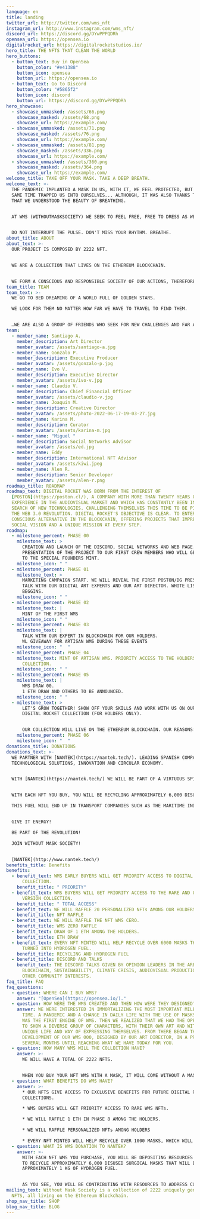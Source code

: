 ```yaml
---
language: en
title: landing
twitter_url: http://twitter.com/wms_nft
instagram_url: http://www.instagram.com/wms_nft/
discord_url: https://discord.gg/DYwPPPQDRh
opensea_url: https://opensea.io
digitalrocket_url: https://digitalrocketstudios.io/
hero_title: THE NFTS THAT CLEAN THE WORLD
hero_buttons:
  - button_text: Buy in OpenSea
    button_color: "#e41388"
    button_icon: opensea
    button_url: https://opensea.io
  - button_text: Go to Discord
    button_color: "#5865f2"
    button_icon: discord
    button_url: https://discord.gg/DYwPPPQDRh
hero_showcase:
  - showcase_unmasked: /assets/66.png
    showcase_masked: /assets/68.png
    showcase_url: https://example.com/
  - showcase_unmasked: /assets/71.png
    showcase_masked: /assets/76.png
    showcase_url: https://example.com/
  - showcase_unmasked: /assets/81.png
    showcase_masked: /assets/336.png
    showcase_url: https://example.com/
  - showcase_unmasked: /assets/360.png
    showcase_masked: /assets/364.png
    showcase_url: https://example.com/
welcome_title: TAKE OFF YOUR MASK. TAKE A DEEP BREATH.
welcome_text: >-
  THE PANDEMIC IMPLANTED A MASK IN US, WITH IT, WE FEEL PROTECTED, BUT AT THE
  SAME TIME TRAPPED US INTO OURSELVES... ALTHOUGH, IT WAS ALSO THANKS TO IT,
  THAT WE UNDERSTOOD THE BEAUTY OF BREATHING.


  AT WMS (WITHOUTMASKSOCIETY) WE SEEK TO FEEL FREE, FREE TO DRESS AS WE WANT, FREE TO MOVE AS WE WANT, FREE TO BREATHE AS WE WANT, AND TO SEEK TIRELESSLY TO BE AND FEEL EQUALLY HUMAN.


  DO NOT INTERRUPT THE PULSE. DON'T MISS YOUR RHYTHM. BREATHE.
about_title: ABOUT
about_text: >-
  OUR PROJECT IS COMPOSED BY 2222 NFT.


  WE ARE A COLLECTION THAT LIVES ON THE ETHEREUM BLOCKCHAIN.


  WE FORM A CONSCIOUS AND RESPONSIBLE SOCIETY OF OUR ACTIONS, THEREFORE, WHEN PURCHASING AN NFT WMS WE WILL BE HELPING TO RECOVER DISUSED MASKS TO CONVERT THEM INTO ENERGY.
team_title: TEAM
team_text: >-
  WE GO TO BED DREAMING OF A WORLD FULL OF GOLDEN STARS.

  WE LOOK FOR THEM NO MATTER HOW FAR WE HAVE TO TRAVEL TO FIND THEM.


  …WE ARE ALSO A GROUP OF FRIENDS WHO SEEK FOR NEW CHALLENGES AND FAR AWAY HORIZONS, THAT MAKE US VIBRATE AT NIGHT AND DREAM BY DAY…
team:
  - member_name: Santiago A.
    member_description: Art Director
    member_avatar: /assets/santiago-a.jpg
  - member_name: Gonzalo P.
    member_description: Executive Producer
    member_avatar: /assets/gonzalo-p.jpg
  - member_name: Ivo V.
    member_description: Executive Director
    member_avatar: /assets/ivo-v.jpg
  - member_name: Claudio V.
    member_description: Chief Financial Officer
    member_avatar: /assets/claudio-v.jpg
  - member_name: Joaquin M.
    member_description: Creative Director
    member_avatar: /assets/photo-2022-06-17-19-03-27.jpg
  - member_name: Karina M.
    member_description: Curator
    member_avatar: /assets/karina-m.jpg
  - member_name: "Miguel "
    member_description: Social Networks Advisor
    member_avatar: /assets/ed.jpg
  - member_name: Eddy
    member_description: International NFT Advisor
    member_avatar: /assets/kiwi.jpeg
  - member_name: Alen R.
    member_description: Senior Developer
    member_avatar: /assets/alen-r.png
roadmap_title: ROADMAP
roadmap_text: DIGITAL ROCKET WAS BORN FROM THE INTEREST OF
  [POSTON](https://poston.cl/), A COMPANY WITH MORE THAN TWENTY YEARS OF
  EXPERIENCE IN THE AUDIOVISUAL MARKET AND WHICH HAS CONSTANTLY BEEN IN THE
  SEARCH OF NEW TECHNOLOGIES. CHALLENGING THEMSELVES THIS TIME TO BE PIONEERS IN
  THE WEB 3.0 REVOLUTION. DIGITAL ROCKET'S OBJECTIVE IS CLEAR. TO ENTER AS A
  CONSCIOUS ALTERNATIVE IN THE BLOCKCHAIN, OFFERING PROJECTS THAT IMPREGNATE A
  SOCIAL VISION AND A UNIQUE MISSION AT EVERY STEP.
roadmap:
  - milestone_percent: PHASE 00
    milestone_text: >
      CREATION AND LAUNCH OF THE DISCORD, SOCIAL NETWORKS AND WEB PAGE.
      PRESENTATION OF THE PROJECT TO OUR FIRST CREW MEMBERS WHO WILL GET ACCESS
      TO THE SPECIAL FOUNDERS MINT.
    milestone_icon: " "
  - milestone_percent: PHASE 01
    milestone_text: >
      MARKETING CAMPAIGN START. WE WILL REVEAL THE FIRST POSTON/DG PRESENTATION
      TALK WITH OUR DIGITAL ART EXPERTS AND OUR ART DIRECTOR. WHITE LIST PROCESS
      BEGGINS. 
    milestone_icon: " "
  - milestone_percent: PHASE 02
    milestone_text: |
      MINT OF THE FIRST WMS
    milestone_icon: " "
  - milestone_percent: PHASE 03
    milestone_text: |
      TALK WITH OUR EXPERT IN BLOCKCHAIN ​​FOR OUR HOLDERS.
      WL GIVEAWAY FOR ARTISAN WMS DURING THESE EVENTS
    milestone_icon: "  "
  - milestone_percent: PHASE 04
    milestone_text: MINT OF ARTISAN WMS. PRIORITY ACCESS TO THE HOLDERS OF THE FIRST
      COLLECTION.
    milestone_icon: " "
  - milestone_percent: PHASE 05
    milestone_text: |
      WMS DRAW 00. 
      1 ETH DRAW AND OTHERS TO BE ANNOUNCED.
    milestone_icon: " "
  - milestone_text: >
      LET'S GROW TOGETHER! SHOW OFF YOUR SKILLS AND WORK WITH US ON OUR UPCOMING
      DIGITAL ROCKET COLLECTION (FOR HOLDERS ONLY).


      OUR COLLECTION WILL LIVE ON THE ETHEREUM BLOCKCHAIN. OUR REASONS: PROOF OF STAKE AND ECO FRIENDLY STEERING.
    milestone_percent: PHASE 06
    milestone_icon: "  "
donations_title: DONATIONS
donations_text: >-
  WE PARTNER WITH [NANTEK](https://nantek.tech/). LEADING SPANISH COMPANY IN
  TECHNOLOGICAL SOLUTIONS, INNOVATION AND CIRCULAR ECONOMY.


  WITH [NANTEK](https://nantek.tech/) WE WILL BE PART OF A VIRTUOUS SPIRAL.


  WITH EACH NFT YOU BUY, YOU WILL BE RECYCLING APPROXIMATELY 6,000 DISUSED MASKS THAT WILL BE CONVERTED INTO APPROXIMATELY 1K OF HYDROGEN FUEL.

  THIS FUEL WILL END UP IN TRANSPORT COMPANIES SUCH AS THE MARITIME INDUSTRY, IN WHICH CURRENT REGULATIONS REQUIRE THE USE OF SULFATE-FREE FUELS AND WHERE HYDROGEN COMES INTO PLAY.


  GIVE IT ENERGY!

  BE PART OF THE REVOLUTION!

  JOIN WITHOUT MASK SOCIETY!


  [NANTEK](http://www.nantek.tech/)
benefits_title: Benefits
benefits:
  - benefit_text: WMS EARLY BUYERS WILL GET PRIORITY ACCESS TO DIGITAL ROCKET'S NEXT
      COLLECTION.
    benefit_title: " PRIORITY"
  - benefit_text: WMS BUYERS WILL GET PRIORITY ACCESS TO THE RARE AND ULTRA RARE WMS
      VERSION COLLECTION.
    benefit_title: " TOTAL ACCESS"
  - benefit_text: WE WILL RAFFLE 20 PERSONALIZED NFTs AMONG OUR HOLDERS.
    benefit_title: NFT RAFFLE
  - benefit_text: WE WILL RAFFLE THE NFT WMS CERO.
    benefit_title: WMS ZERO RAFFLE
  - benefit_text: DRAW OF 1 ETH AMONG THE HOLDERS.
    benefit_title: ETH DRAW
  - benefit_text: EVERY NFT MINTED WILL HELP RECYCLE OVER 6000 MASKS THAT WILL BE
      TURNED INTO HYDROGEN FUEL.
    benefit_title: RECYCLING AND HYDROGEN FUEL
  - benefit_title: DISCORD AND TALKS
    benefit_text: THE DISCORD TALKS GIVEN BY OPINION LEADERS IN THE AREAS OF
      BLOCKCHAIN, SUSTAINABILITY, CLIMATE CRISIS, AUDIOVISUAL PRODUCTION, AMONG
      OTHER COMMUNITY INTERESTS.
faq_title: FAQ
faq_questions:
  - question: WHERE CAN I BUY WMS?
    answer: "[OpenSea](https://opensea.io/)."
  - question: HOW WERE THE WMS CREATED AND THEN HOW WERE THEY DESIGNED?
    answer: WE WERE INTERESTED IN IMMORTALIZING THE MOST IMPORTANT MILESTONE OF OUR
      TIME. A PANDEMIC AND A CHANGE IN DAILY LIFE WITH THE USE OF MASKS, THAT
      WAS THE FIRST ENGINE OF WMS. THEN WE REALIZED THAT WE HAD THE OPPORTUNITY
      TO SHOW A DIVERSE GROUP OF CHARACTERS, WITH THEIR OWN ART AND WITH A
      UNIQUE LIFE AND WAY OF EXPRESSING THEMSELVES. FROM THERE BEGAN THE
      DEVELOPMENT OF OUR WMS 000, DESIGNED BY OUR ART DIRECTOR, IN A PROCESS OF
      SEVERAL MONTHS UNTIL REACHING WHAT WE HAVE TODAY FOR YOU.
  - question: HOW MANY WMS WILL THE COLLECTION HAVE?
    answer: >-
      WE WILL HAVE A TOTAL OF 2222 NFTS.


      WHEN YOU BUY YOUR NFT WMS WITH A MASK, IT WILL COME WITHOUT A MASK. THAT IS TO SAY YOU GET 2x1.
  - question: WHAT BENEFITS DO WMS HAVE?
    answer: >-
      * OUR NFTS GIVE ACCESS TO EXCLUSIVE BENEFITS FOR FUTURE DIGITAL ROCKET
      COLLECTIONS.

      * WMS BUYERS WILL GET PRIORITY ACCESS TO RARE WMS NFTs.

      * WE WILL RAFFLE 1 ETH IN PHASE 8 AMONG THE HOLDERS.

      * WE WILL RAFFLE PERSONALIZED NFTs AMONG HOLDERS

      * EVERY NFT MINTED WILL HELP RECYCLE OVER 1000 MASKS, WHICH WILL BE TURNED INTO HYDROGEN FUEL.
  - question: WHAT IS WMS DONATION TO NANTEK?
    answer: >-
      WITH EACH NFT WMS YOU PURCHASE, YOU WILL BE DEPOSITING RESOURCES TO NANTEK
      TO RECYCLE APPROXIMATELY 6,000 DISUSED SURGICAL MASKS THAT WILL BECOME
      APPROXIMATELY 1 KG OF HYDROGEN FUEL.


      AS YOU SEE, YOU WILL BE CONTRIBUTING WITH RESOURCES TO ADDRESS CURRENT AND FUTURE PROBLEMS IN RELATION TO THE ENVIRONMENTAL CRISIS.
mailing_text: Without Mask Society is a collection of 2222 uniquely generated
  NFTS, all living on the Ethereum Blockchain.
shop_nav_title: SHOP
blog_nav_title: BLOG
---
```

